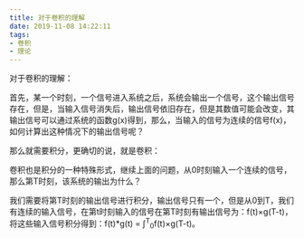 ```yaml
---
title: 对于卷积的理解
date: 2019-11-08 14:22:11
tags:
- 卷积
- 理论
---
```


对于卷积的理解：

首先，某一个时刻，一个信号进入系统之后，系统会输出一个信号，这个输出信号存在，但是，当输入信号消失后，输出信号依旧存在，但是其数值可能会改变，其输出信号可以通过系统的函数g(x)得到，那么，当输入的信号为连续的信号f(x)，如何计算出这种情况下的输出信号呢？

那么就需要积分，更确切的说，就是卷积：

卷积也是积分的一种特殊形式，继续上面的问题，从0时刻输入一个连续的信号，那么第T时刻，该系统的输出为什么？

我们需要将第T时刻的输出信号进行积分，输出信号只有一个，但是从0到T，我们有连续的输入信号，在第t时刻输入的信号在第T时刻有输出信号为：f(t)×g(T-t)，将这些输入信号积分得到：f(t)*g(t) =  &int;<sup>T</sup><sub>0</sub>f(t)×g(T-t)。
